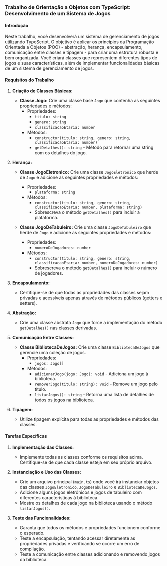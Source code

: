 ### Trabalho de Orientação a Objetos com TypeScript: Desenvolvimento de um Sistema de Jogos

#### Introdução
Neste trabalho, você desenvolverá um sistema de gerenciamento de jogos utilizando TypeScript. O objetivo é aplicar os princípios da Programação Orientada a Objetos (POO) - abstração, herança, encapsulamento, comunicação entre classes e tipagem - para criar uma estrutura robusta e bem organizada. Você criará classes que representem diferentes tipos de jogos e suas características, além de implementar funcionalidades básicas de um sistema de gerenciamento de jogos.

#### Requisitos do Trabalho

1. **Criação de Classes Básicas:**
   - **Classe Jogo:** Crie uma classe base `Jogo` que contenha as seguintes propriedades e métodos:
     - Propriedades:
       - `titulo: string`
       - `genero: string`
       - `classificacaoEtaria: number`
     - Métodos:
       - `constructor(titulo: string, genero: string, classificacaoEtaria: number)`
       - `getDetalhes(): string` - Método para retornar uma string com os detalhes do jogo.

2. **Herança:**
   - **Classe JogoEletronico:** Crie uma classe `JogoEletronico` que herde de `Jogo` e adicione as seguintes propriedades e métodos:
     - Propriedades:
       - `plataforma: string`
     - Métodos:
       - `constructor(titulo: string, genero: string, classificacaoEtaria: number, plataforma: string)`
       - Sobrescreva o método `getDetalhes()` para incluir a plataforma.

   - **Classe JogoDeTabuleiro:** Crie uma classe `JogoDeTabuleiro` que herde de `Jogo` e adicione as seguintes propriedades e métodos:
     - Propriedades:
       - `numeroDeJogadores: number`
     - Métodos:
       - `constructor(titulo: string, genero: string, classificacaoEtaria: number, numeroDeJogadores: number)`
       - Sobrescreva o método `getDetalhes()` para incluir o número de jogadores.

3. **Encapsulamento:**
   - Certifique-se de que todas as propriedades das classes sejam privadas e acessíveis apenas através de métodos públicos (getters e setters).

4. **Abstração:**
   - Crie uma classe abstrata `Jogo` que force a implementação do método `getDetalhes()` nas classes derivadas.

5. **Comunicação Entre Classes:**
   - **Classe BibliotecaDeJogos:** Crie uma classe `BibliotecaDeJogos` que gerencie uma coleção de jogos.
     - Propriedades:
       - `jogos: Jogo[]`
     - Métodos:
       - `adicionarJogo(jogo: Jogo): void` - Adiciona um jogo à biblioteca.
       - `removerJogo(titulo: string): void` - Remove um jogo pelo título.
       - `listarJogos(): string` - Retorna uma lista de detalhes de todos os jogos na biblioteca.

6. **Tipagem:**
   - Utilize tipagem explícita para todas as propriedades e métodos das classes.

#### Tarefas Específicas

1. **Implementação das Classes:**
   - Implemente todas as classes conforme os requisitos acima. Certifique-se de que cada classe esteja em seu próprio arquivo.

2. **Instanciação e Uso das Classes:**
   - Crie um arquivo principal (`main.ts`) onde você irá instanciar objetos das classes `JogoEletronico`, `JogoDeTabuleiro` e `BibliotecaDeJogos`.
   - Adicione alguns jogos eletrônicos e jogos de tabuleiro com diferentes características à biblioteca.
   - Mostre os detalhes de cada jogo na biblioteca usando o método `listarJogos()`.

3. **Teste das Funcionalidades:**
   - Garanta que todos os métodos e propriedades funcionem conforme o esperado.
   - Teste a encapsulação, tentando acessar diretamente as propriedades privadas e verificando se ocorre um erro de compilação.
   - Teste a comunicação entre classes adicionando e removendo jogos da biblioteca.
